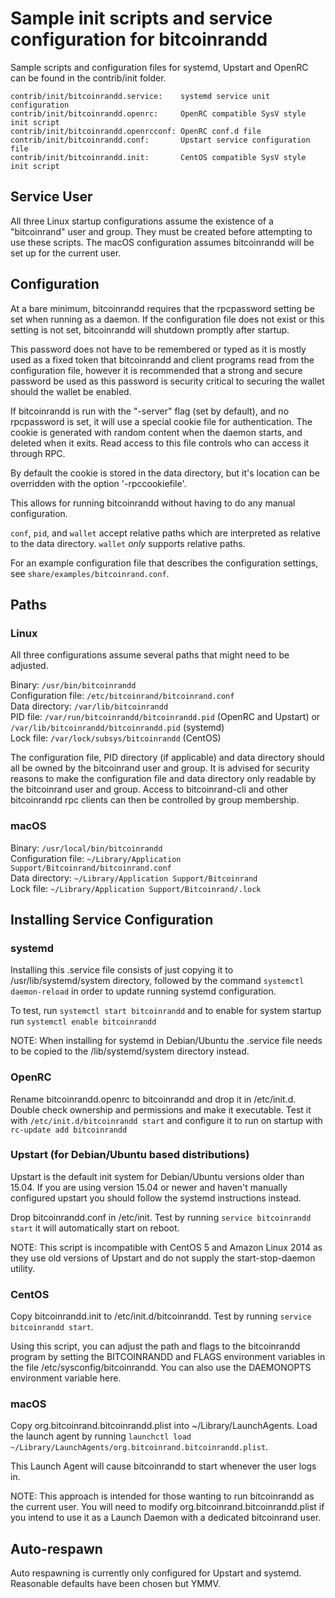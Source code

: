 Sample init scripts and service configuration for bitcoinrandd
==========================================================

Sample scripts and configuration files for systemd, Upstart and OpenRC
can be found in the contrib/init folder.

    contrib/init/bitcoinrandd.service:    systemd service unit configuration
    contrib/init/bitcoinrandd.openrc:     OpenRC compatible SysV style init script
    contrib/init/bitcoinrandd.openrcconf: OpenRC conf.d file
    contrib/init/bitcoinrandd.conf:       Upstart service configuration file
    contrib/init/bitcoinrandd.init:       CentOS compatible SysV style init script

Service User
---------------------------------

All three Linux startup configurations assume the existence of a "bitcoinrand" user
and group.  They must be created before attempting to use these scripts.
The macOS configuration assumes bitcoinrandd will be set up for the current user.

Configuration
---------------------------------

At a bare minimum, bitcoinrandd requires that the rpcpassword setting be set
when running as a daemon.  If the configuration file does not exist or this
setting is not set, bitcoinrandd will shutdown promptly after startup.

This password does not have to be remembered or typed as it is mostly used
as a fixed token that bitcoinrandd and client programs read from the configuration
file, however it is recommended that a strong and secure password be used
as this password is security critical to securing the wallet should the
wallet be enabled.

If bitcoinrandd is run with the "-server" flag (set by default), and no rpcpassword is set,
it will use a special cookie file for authentication. The cookie is generated with random
content when the daemon starts, and deleted when it exits. Read access to this file
controls who can access it through RPC.

By default the cookie is stored in the data directory, but it's location can be overridden
with the option '-rpccookiefile'.

This allows for running bitcoinrandd without having to do any manual configuration.

`conf`, `pid`, and `wallet` accept relative paths which are interpreted as
relative to the data directory. `wallet` *only* supports relative paths.

For an example configuration file that describes the configuration settings,
see `share/examples/bitcoinrand.conf`.

Paths
---------------------------------

### Linux

All three configurations assume several paths that might need to be adjusted.

Binary:              `/usr/bin/bitcoinrandd`  
Configuration file:  `/etc/bitcoinrand/bitcoinrand.conf`  
Data directory:      `/var/lib/bitcoinrandd`  
PID file:            `/var/run/bitcoinrandd/bitcoinrandd.pid` (OpenRC and Upstart) or `/var/lib/bitcoinrandd/bitcoinrandd.pid` (systemd)  
Lock file:           `/var/lock/subsys/bitcoinrandd` (CentOS)  

The configuration file, PID directory (if applicable) and data directory
should all be owned by the bitcoinrand user and group.  It is advised for security
reasons to make the configuration file and data directory only readable by the
bitcoinrand user and group.  Access to bitcoinrand-cli and other bitcoinrandd rpc clients
can then be controlled by group membership.

### macOS

Binary:              `/usr/local/bin/bitcoinrandd`  
Configuration file:  `~/Library/Application Support/Bitcoinrand/bitcoinrand.conf`  
Data directory:      `~/Library/Application Support/Bitcoinrand`  
Lock file:           `~/Library/Application Support/Bitcoinrand/.lock`  

Installing Service Configuration
-----------------------------------

### systemd

Installing this .service file consists of just copying it to
/usr/lib/systemd/system directory, followed by the command
`systemctl daemon-reload` in order to update running systemd configuration.

To test, run `systemctl start bitcoinrandd` and to enable for system startup run
`systemctl enable bitcoinrandd`

NOTE: When installing for systemd in Debian/Ubuntu the .service file needs to be copied to the /lib/systemd/system directory instead.

### OpenRC

Rename bitcoinrandd.openrc to bitcoinrandd and drop it in /etc/init.d.  Double
check ownership and permissions and make it executable.  Test it with
`/etc/init.d/bitcoinrandd start` and configure it to run on startup with
`rc-update add bitcoinrandd`

### Upstart (for Debian/Ubuntu based distributions)

Upstart is the default init system for Debian/Ubuntu versions older than 15.04. If you are using version 15.04 or newer and haven't manually configured upstart you should follow the systemd instructions instead.

Drop bitcoinrandd.conf in /etc/init.  Test by running `service bitcoinrandd start`
it will automatically start on reboot.

NOTE: This script is incompatible with CentOS 5 and Amazon Linux 2014 as they
use old versions of Upstart and do not supply the start-stop-daemon utility.

### CentOS

Copy bitcoinrandd.init to /etc/init.d/bitcoinrandd. Test by running `service bitcoinrandd start`.

Using this script, you can adjust the path and flags to the bitcoinrandd program by
setting the BITCOINRANDD and FLAGS environment variables in the file
/etc/sysconfig/bitcoinrandd. You can also use the DAEMONOPTS environment variable here.

### macOS

Copy org.bitcoinrand.bitcoinrandd.plist into ~/Library/LaunchAgents. Load the launch agent by
running `launchctl load ~/Library/LaunchAgents/org.bitcoinrand.bitcoinrandd.plist`.

This Launch Agent will cause bitcoinrandd to start whenever the user logs in.

NOTE: This approach is intended for those wanting to run bitcoinrandd as the current user.
You will need to modify org.bitcoinrand.bitcoinrandd.plist if you intend to use it as a
Launch Daemon with a dedicated bitcoinrand user.

Auto-respawn
-----------------------------------

Auto respawning is currently only configured for Upstart and systemd.
Reasonable defaults have been chosen but YMMV.
